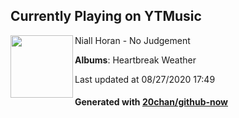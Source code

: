 ## Currently Playing on YTMusic

[<img align="left" width="100" src="https://lh3.googleusercontent.com/mR48stP4CzzU0qgDRfo_NF6pDjdUcm6hPvdrymi4nM_NEAl4XjnUOXWJA3QXg1mu2ixizZQwUa2U4Z8R">](https://music.youtube.com/channel/UCxm9sS8Dd2aRthr_O3rVLJQ)

Niall Horan - No Judgement

**Albums**: Heartbreak Weather

Last updated at 08/27/2020 17:49

#### Generated with [20chan/github-now](https://github.com/20chan/github-now)


<!--
**20chan/20chan** is a ✨ _special_ ✨ repository because its `README.md` (this file) appears on your GitHub profile.

Here are some ideas to get you started:

- 🔭 I’m currently working on ...
- 🌱 I’m currently learning ...
- 👯 I’m looking to collaborate on ...
- 🤔 I’m looking for help with ...
- 💬 Ask me about ...
- 📫 How to reach me: ...
- 😄 Pronouns: ...
- ⚡ Fun fact: ...
-->
